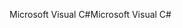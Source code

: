 <span data-ttu-id="7adfc-101">Microsoft Visual C#</span><span class="sxs-lookup"><span data-stu-id="7adfc-101">Microsoft Visual C#</span></span>